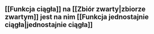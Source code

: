 ## [[Funkcja ciągła]] na [[Zbiór zwarty|zbiorze zwartym]] jest na nim [[Funkcja jednostajnie ciągła|jednostajnie ciągła]]